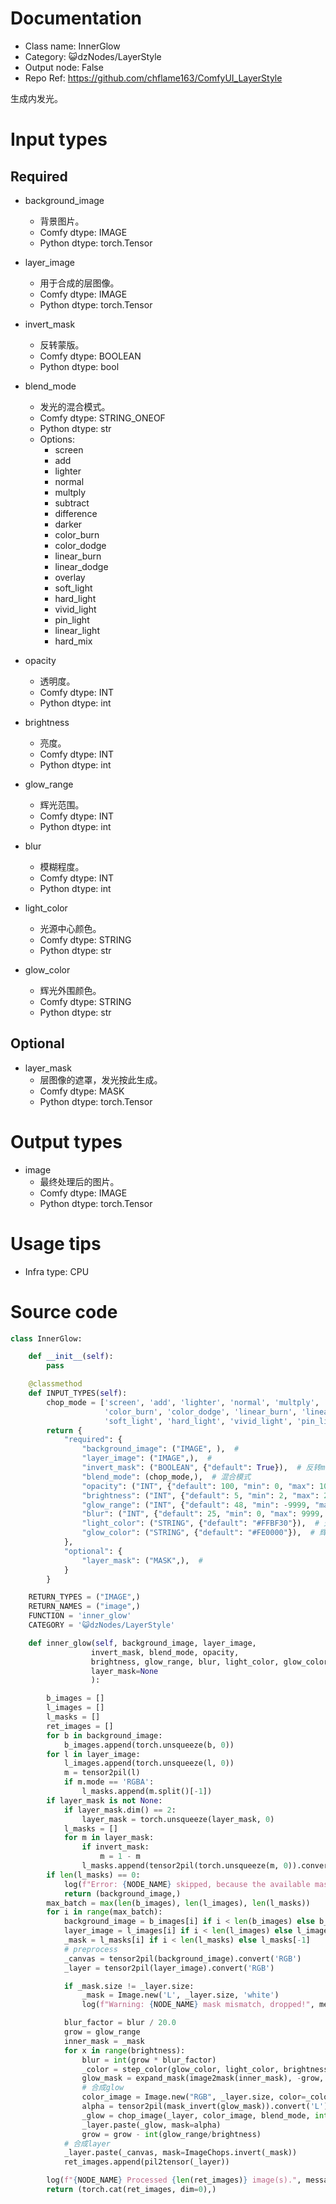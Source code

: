 # Documentation
- Class name: InnerGlow
- Category: 😺dzNodes/LayerStyle
- Output node: False
- Repo Ref: https://github.com/chflame163/ComfyUI_LayerStyle

生成内发光。

# Input types

## Required

- background_image
    - 背景图片。
    - Comfy dtype: IMAGE
    - Python dtype: torch.Tensor

- layer_image
    - 用于合成的层图像。
    - Comfy dtype: IMAGE
    - Python dtype: torch.Tensor

- invert_mask
    - 反转蒙版。
    - Comfy dtype: BOOLEAN
    - Python dtype: bool

- blend_mode
    - 发光的混合模式。
    - Comfy dtype: STRING_ONEOF
    - Python dtype: str
    - Options:
        - screen
        - add
        - lighter
        - normal
        - multply
        - subtract
        - difference
        - darker
        - color_burn
        - color_dodge
        - linear_burn
        - linear_dodge
        - overlay
        - soft_light
        - hard_light
        - vivid_light
        - pin_light
        - linear_light
        - hard_mix

- opacity
    - 透明度。
    - Comfy dtype: INT
    - Python dtype: int

- brightness
    - 亮度。
    - Comfy dtype: INT
    - Python dtype: int

- glow_range
    - 辉光范围。
    - Comfy dtype: INT
    - Python dtype: int

- blur
    - 模糊程度。
    - Comfy dtype: INT
    - Python dtype: int

- light_color
    - 光源中心颜色。
    - Comfy dtype: STRING
    - Python dtype: str

- glow_color
    - 辉光外围颜色。
    - Comfy dtype: STRING
    - Python dtype: str

## Optional

- layer_mask
    - 层图像的遮罩，发光按此生成。
    - Comfy dtype: MASK
    - Python dtype: torch.Tensor

# Output types

- image
    - 最终处理后的图片。
    - Comfy dtype: IMAGE
    - Python dtype: torch.Tensor

# Usage tips
- Infra type: CPU

# Source code

```python
class InnerGlow:

    def __init__(self):
        pass

    @classmethod
    def INPUT_TYPES(self):
        chop_mode = ['screen', 'add', 'lighter', 'normal', 'multply', 'subtract','difference','darker',
                     'color_burn', 'color_dodge', 'linear_burn', 'linear_dodge', 'overlay',
                     'soft_light', 'hard_light', 'vivid_light', 'pin_light', 'linear_light', 'hard_mix']
        return {
            "required": {
                "background_image": ("IMAGE", ),  #
                "layer_image": ("IMAGE",),  #
                "invert_mask": ("BOOLEAN", {"default": True}),  # 反转mask
                "blend_mode": (chop_mode,),  # 混合模式
                "opacity": ("INT", {"default": 100, "min": 0, "max": 100, "step": 1}),  # 透明度
                "brightness": ("INT", {"default": 5, "min": 2, "max": 20, "step": 1}),  # 迭代
                "glow_range": ("INT", {"default": 48, "min": -9999, "max": 9999, "step": 1}),  # 扩张
                "blur": ("INT", {"default": 25, "min": 0, "max": 9999, "step": 1}),  # 扩张
                "light_color": ("STRING", {"default": "#FFBF30"}),  # 光源中心颜色
                "glow_color": ("STRING", {"default": "#FE0000"}),  # 辉光外围颜色
            },
            "optional": {
                "layer_mask": ("MASK",),  #
            }
        }

    RETURN_TYPES = ("IMAGE",)
    RETURN_NAMES = ("image",)
    FUNCTION = 'inner_glow'
    CATEGORY = '😺dzNodes/LayerStyle'

    def inner_glow(self, background_image, layer_image,
                  invert_mask, blend_mode, opacity,
                  brightness, glow_range, blur, light_color, glow_color,
                  layer_mask=None
                  ):

        b_images = []
        l_images = []
        l_masks = []
        ret_images = []
        for b in background_image:
            b_images.append(torch.unsqueeze(b, 0))
        for l in layer_image:
            l_images.append(torch.unsqueeze(l, 0))
            m = tensor2pil(l)
            if m.mode == 'RGBA':
                l_masks.append(m.split()[-1])
        if layer_mask is not None:
            if layer_mask.dim() == 2:
                layer_mask = torch.unsqueeze(layer_mask, 0)
            l_masks = []
            for m in layer_mask:
                if invert_mask:
                    m = 1 - m
                l_masks.append(tensor2pil(torch.unsqueeze(m, 0)).convert('L'))
        if len(l_masks) == 0:
            log(f"Error: {NODE_NAME} skipped, because the available mask is not found.", message_type='error')
            return (background_image,)
        max_batch = max(len(b_images), len(l_images), len(l_masks))
        for i in range(max_batch):
            background_image = b_images[i] if i < len(b_images) else b_images[-1]
            layer_image = l_images[i] if i < len(l_images) else l_images[-1]
            _mask = l_masks[i] if i < len(l_masks) else l_masks[-1]
            # preprocess
            _canvas = tensor2pil(background_image).convert('RGB')
            _layer = tensor2pil(layer_image).convert('RGB')

            if _mask.size != _layer.size:
                _mask = Image.new('L', _layer.size, 'white')
                log(f"Warning: {NODE_NAME} mask mismatch, dropped!", message_type='warning')

            blur_factor = blur / 20.0
            grow = glow_range
            inner_mask = _mask
            for x in range(brightness):
                blur = int(grow * blur_factor)
                _color = step_color(glow_color, light_color, brightness, x)
                glow_mask = expand_mask(image2mask(inner_mask), -grow, blur)  #扩张，模糊
                # 合成glow
                color_image = Image.new("RGB", _layer.size, color=_color)
                alpha = tensor2pil(mask_invert(glow_mask)).convert('L')
                _glow = chop_image(_layer, color_image, blend_mode, int(step_value(1, opacity, brightness, x)))
                _layer.paste(_glow, mask=alpha)
                grow = grow - int(glow_range/brightness)
            # 合成layer
            _layer.paste(_canvas, mask=ImageChops.invert(_mask))
            ret_images.append(pil2tensor(_layer))

        log(f"{NODE_NAME} Processed {len(ret_images)} image(s).", message_type='finish')
        return (torch.cat(ret_images, dim=0),)
```
